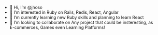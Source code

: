 - 👋 Hi, I’m @jhoso
- 👀 I’m interested in Ruby on Rails, Redis, React, Angular
- 🌱 I’m currently learning new Ruby skills and planning to learn React
- 💞️ I’m looking to collaborate on Any project that could be insteresting, as E-commerces, Games even Learning Platforms!

<!---
jhoso/jhoso is a ✨ special ✨ repository because its `README.md` (this file) appears on your GitHub profile.
You can click the Preview link to take a look at your changes.
--->
